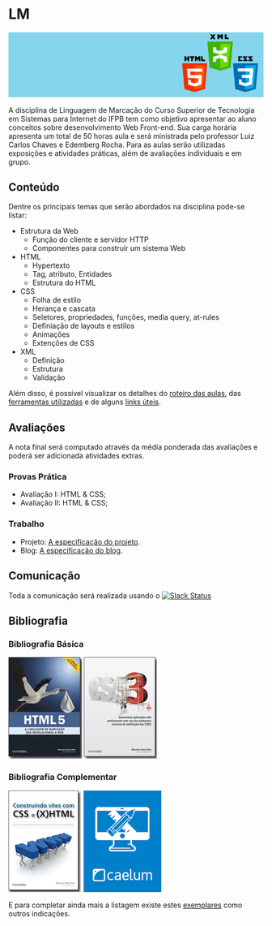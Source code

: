 # LM

![Banner da disciplina](assets/lm.png)

A disciplina de Linguagem de Marcação do Curso Superior de Tecnologia em Sistemas para Internet do IFPB tem como objetivo apresentar ao aluno conceitos sobre desenvolvimento Web Front-end. Sua carga horária apresenta um total de 50 horas aula e será ministrada pelo professor Luiz Carlos Chaves e Edemberg Rocha. Para as aulas serão utilizadas exposições e atividades práticas, além de avaliações individuais e em grupo.

## Conteúdo

Dentre os principais temas que serão abordados na disciplina pode-se listar:

* Estrutura da Web
  * Função do cliente e servidor HTTP
  * Componentes para construir um sistema Web
* HTML
  * Hypertexto
  * Tag, atributo, Entidades
  * Estrutura do HTML
* CSS
  * Folha de estilo
  * Herança e cascata
  * Seletores, propriedades, funções, media query, at-rules
  * Definiação de layouts e estilos
  * Animações
  * Extenções de CSS
* XML
  * Definição
  * Estrutura
  * Validação

Além disso, é possível visualizar os detalhes do [roteiro das aulas](docs/OUTLINE.md), das [ferramentas utilizadas](docs/TOOLS.md) e de alguns [links úteis](docs/RESOURCES.md).

## Avaliações

A nota final será computado através da média ponderada das avaliações e poderá ser adicionada atividades extras.

### Provas Prática
* Avaliação I: HTML & CSS;
* Avaliação II: HTML & CSS;

### Trabalho
* Projeto: [A especificação do projeto](exams/projeto.md).
* Blog: [A especificação do blog](exams/blog.md).

## Comunicação
Toda a comunicação será realizada usando o [![Slack Status](https://ifpb.herokuapp.com/badge.svg)](https://ifpb.herokuapp.com/)

## Bibliografia

### Bibliografia Básica

[![HTML5](assets/books/html5.jpeg)](https://novatec.com.br/livros/html52ed/)  [![CSS3](assets/books/css3.jpeg)](https://novatec.com.br/livros/css3/)

### Bibliografia Complementar

[![CSS e HTML](assets/books/html.jpeg)](https://novatec.com.br/livros/csshtml/) [![Apostila Caelum](assets/books/caelum.png)](https://www.caelum.com.br/apostila-html-css-javascript/)

E para completar ainda mais a listagem existe estes [exemplares](https://github.com/vhf/free-programming-books/blob/master/free-programming-books.md) como outros indicações.
